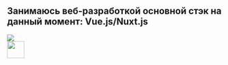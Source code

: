 ## Занимаюсь веб-разработкой основной стэк на данный момент: Vue.js/Nuxt.js

<div>
    <a href="https://t.me/ru_telegram_ru" target="_blank">
        <img src="https://img.shields.io/badge/Telegram-blue?logo=telegram&logoColor=white&style=for-the-badge">
    </a>
</div>

<div>
    <img src="https://cdn.jsdelivr.net/gh/devicons/devicon@latest/icons/vuejs/vuejs-original-wordmark.svg" width="40" height="40" />
</div>
